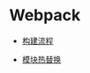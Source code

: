 # Webpack

- [构建流程](/frontend/concepts/webpack/buildprocess)

- [模块热替换](/frontend/concepts/webpack/hmr)
